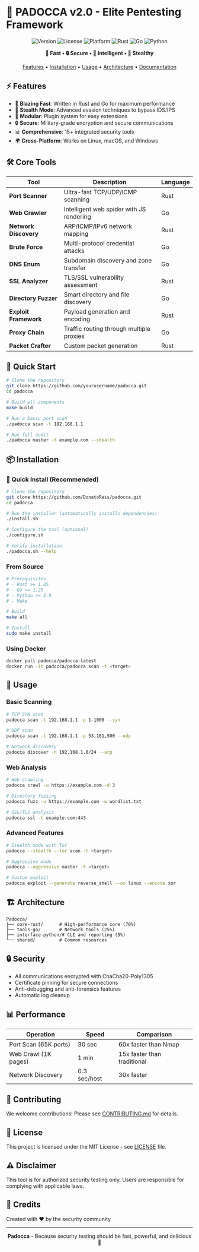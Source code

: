 # 🥖 PADOCCA v2.0 - Elite Pentesting Framework

<div align="center">

![Version](https://img.shields.io/badge/version-2.0.0-blue.svg)
![License](https://img.shields.io/badge/license-MIT-green.svg)
![Platform](https://img.shields.io/badge/platform-linux%20%7C%20macos%20%7C%20windows-lightgrey.svg)
![Rust](https://img.shields.io/badge/rust-1.85-orange.svg)
![Go](https://img.shields.io/badge/go-1.25-00ADD8.svg)
![Python](https://img.shields.io/badge/python-%E2%89%A53.9-yellow.svg)

**🚀 Fast • 🔒 Secure • 🎯 Intelligent • 🥷 Stealthy**

[Features](#-features) • [Installation](#-installation) • [Usage](#-usage) • [Architecture](#-architecture) • [Documentation](#-documentation)

</div>

## ⚡ Features

- 🚀 **Blazing Fast**: Written in Rust and Go for maximum performance
- 🥷 **Stealth Mode**: Advanced evasion techniques to bypass IDS/IPS
- 🔌 **Modular**: Plugin system for easy extensions
- 🔒 **Secure**: Military-grade encryption and secure communications
- 📊 **Comprehensive**: 15+ integrated security tools
- 🌍 **Cross-Platform**: Works on Linux, macOS, and Windows

## 🛠️ Core Tools

| Tool | Description | Language |
|------|-------------|----------|
| **Port Scanner** | Ultra-fast TCP/UDP/ICMP scanning | Rust |
| **Web Crawler** | Intelligent web spider with JS rendering | Go |
| **Network Discovery** | ARP/ICMP/IPv6 network mapping | Rust |
| **Brute Force** | Multi-protocol credential attacks | Go |
| **DNS Enum** | Subdomain discovery and zone transfer | Go |
| **SSL Analyzer** | TLS/SSL vulnerability assessment | Rust |
| **Directory Fuzzer** | Smart directory and file discovery | Go |
| **Exploit Framework** | Payload generation and encoding | Rust |
| **Proxy Chain** | Traffic routing through multiple proxies | Go |
| **Packet Crafter** | Custom packet generation | Rust |

## 🚀 Quick Start

```bash
# Clone the repository
git clone https://github.com/yourusername/padocca.git
cd padocca

# Build all components
make build

# Run a basic port scan
./padocca scan -t 192.168.1.1

# Run full audit
./padocca master -t example.com --stealth
```

## 📦 Installation

### 🚀 Quick Install (Recommended)

```bash
# Clone the repository
git clone https://github.com/DonatoReis/padocca.git
cd padocca

# Run the installer (automatically installs dependencies)
./install.sh

# Configure the tool (optional)
./configure.sh

# Verify installation
./padocca.sh --help
```

### From Source

```bash
# Prerequisites
# - Rust >= 1.85
# - Go >= 1.25
# - Python >= 3.9
# - Make

# Build
make all

# Install
sudo make install
```

### Using Docker

```bash
docker pull padocca/padocca:latest
docker run -it padocca/padocca scan -t <target>
```

## 📖 Usage

### Basic Scanning

```bash
# TCP SYN scan
padocca scan -t 192.168.1.1 -p 1-1000 --syn

# UDP scan
padocca scan -t 192.168.1.1 -p 53,161,500 --udp

# Network discovery
padocca discover -n 192.168.1.0/24 --arp
```

### Web Analysis

```bash
# Web crawling
padocca crawl -u https://example.com -d 3

# Directory fuzzing
padocca fuzz -u https://example.com -w wordlist.txt

# SSL/TLS analysis
padocca ssl -t example.com:443
```

### Advanced Features

```bash
# Stealth mode with Tor
padocca --stealth --tor scan -t <target>

# Aggressive mode
padocca --aggressive master -t <target>

# Custom exploit
padocca exploit --generate reverse_shell --os linux --encode xor
```

## 🏗️ Architecture

```
Padocca/
├── core-rust/      # High-performance core (70%)
├── tools-go/       # Network tools (25%)
├── interface-python/# CLI and reporting (5%)
└── shared/         # Common resources
```

## 🔒 Security

- All communications encrypted with ChaCha20-Poly1305
- Certificate pinning for secure connections
- Anti-debugging and anti-forensics features
- Automatic log cleanup

## 📊 Performance

| Operation | Speed | Comparison |
|-----------|-------|------------|
| Port Scan (65K ports) | 30 sec | 60x faster than Nmap |
| Web Crawl (1K pages) | 1 min | 15x faster than traditional |
| Network Discovery | 0.3 sec/host | 30x faster |

## 🤝 Contributing

We welcome contributions! Please see [CONTRIBUTING.md](CONTRIBUTING.md) for details.

## 📄 License

This project is licensed under the MIT License - see [LICENSE](LICENSE) file.

## ⚠️ Disclaimer

This tool is for authorized security testing only. Users are responsible for complying with applicable laws.

## 🙏 Credits

Created with ❤️ by the security community

---

<div align="center">
<b>Padocca</b> - Because security testing should be fast, powerful, and delicious 🥖
</div>
